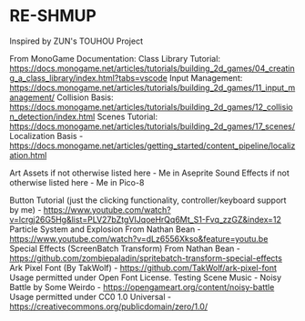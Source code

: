 # RE-SHMUP
Inspired by ZUN's TOUHOU Project

From MonoGame Documentation:
Class Library Tutorial: https://docs.monogame.net/articles/tutorials/building_2d_games/04_creating_a_class_library/index.html?tabs=vscode
Input Management: https://docs.monogame.net/articles/tutorials/building_2d_games/11_input_management/
Collision Basis: https://docs.monogame.net/articles/tutorials/building_2d_games/12_collision_detection/index.html
Scenes Tutorial: https://docs.monogame.net/articles/tutorials/building_2d_games/17_scenes/
Localization Basis - https://docs.monogame.net/articles/getting_started/content_pipeline/localization.html

Art Assets if not otherwise listed here - Me in Aseprite
Sound Effects if not otherwise listed here - Me in Pico-8

Button Tutorial (just the clicking functionality, controller/keyboard support by me) 
	- https://www.youtube.com/watch?v=lcrgj26G5Hg&list=PLV27bZtgVIJqoeHrQq6Mt_S1-Fvq_zzGZ&index=12
Particle System and Explosion From Nathan Bean - https://www.youtube.com/watch?v=dLz6556Xkso&feature=youtu.be
Special Effects (ScreenBatch Transform) From Nathan Bean - https://github.com/zombiepaladin/spritebatch-transform-special-effects
Ark Pixel Font (By TakWolf) - https://github.com/TakWolf/ark-pixel-font
	Usage permitted under Open Font License.
Testing Scene Music - Noisy Battle by Some Weirdo - https://opengameart.org/content/noisy-battle
	Usage permitted under CC0 1.0 Universal - https://creativecommons.org/publicdomain/zero/1.0/